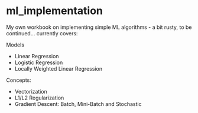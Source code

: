 # ml_implementation
My own workbook on implementing simple ML algorithms - a bit rusty, to be continued... currently covers:

Models
- Linear Regression
- Logistic Regression
- Locally Weighted Linear Regression

Concepts:
- Vectorization
- L1/L2 Regularization
- Gradient Descent: Batch, Mini-Batch and Stochastic
